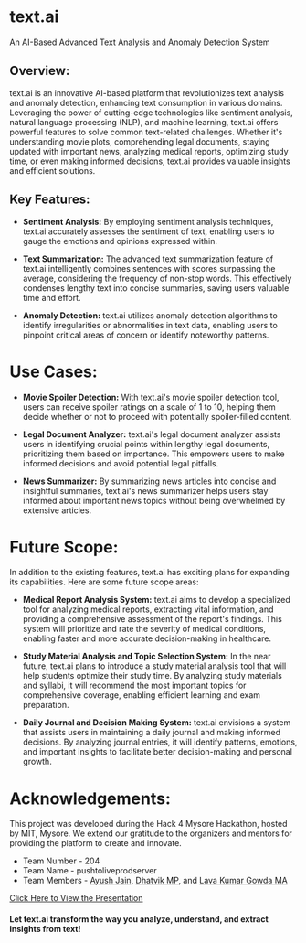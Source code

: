 # text.ai
An AI-Based Advanced Text Analysis and Anomaly Detection System

## Overview:
text.ai is an innovative AI-based platform that revolutionizes text analysis and anomaly detection, enhancing text consumption in various domains. Leveraging the power of cutting-edge technologies like sentiment analysis, natural language processing (NLP), and machine learning, text.ai offers powerful features to solve common text-related challenges. Whether it's understanding movie plots, comprehending legal documents, staying updated with important news, analyzing medical reports, optimizing study time, or even making informed decisions, text.ai provides valuable insights and efficient solutions.

## Key Features:

* **Sentiment Analysis:** By employing sentiment analysis techniques, text.ai accurately assesses the sentiment of text, enabling users to gauge the emotions and opinions expressed within.

* **Text Summarization:** The advanced text summarization feature of text.ai intelligently combines sentences with scores surpassing the average, considering the frequency of non-stop words. This effectively condenses lengthy text into concise summaries, saving users valuable time and effort.

* **Anomaly Detection:** text.ai utilizes anomaly detection algorithms to identify irregularities or abnormalities in text data, enabling users to pinpoint critical areas of concern or identify noteworthy patterns.

# Use Cases:

* **Movie Spoiler Detection:** With text.ai's movie spoiler detection tool, users can receive spoiler ratings on a scale of 1 to 10, helping them decide whether or not to proceed with potentially spoiler-filled content.

* **Legal Document Analyzer:** text.ai's legal document analyzer assists users in identifying crucial points within lengthy legal documents, prioritizing them based on importance. This empowers users to make informed decisions and avoid potential legal pitfalls.

* **News Summarizer:** By summarizing news articles into concise and insightful summaries, text.ai's news summarizer helps users stay informed about important news topics without being overwhelmed by extensive articles.

# Future Scope:
In addition to the existing features, text.ai has exciting plans for expanding its capabilities. Here are some future scope areas:

* **Medical Report Analysis System:** text.ai aims to develop a specialized tool for analyzing medical reports, extracting vital information, and providing a comprehensive assessment of the report's findings. This system will prioritize and rate the severity of medical conditions, enabling faster and more accurate decision-making in healthcare.

* **Study Material Analysis and Topic Selection System:** In the near future, text.ai plans to introduce a study material analysis tool that will help students optimize their study time. By analyzing study materials and syllabi, it will recommend the most important topics for comprehensive coverage, enabling efficient learning and exam preparation.

* **Daily Journal and Decision Making System:** text.ai envisions a system that assists users in maintaining a daily journal and making informed decisions. By analyzing journal entries, it will identify patterns, emotions, and important insights to facilitate better decision-making and personal growth.

# Acknowledgements:
This project was developed during the Hack 4 Mysore Hackathon, hosted by MIT, Mysore. We extend our gratitude to the organizers and mentors for providing the platform to create and innovate.

- Team Number - 204
- Team Name - pushtoliveprodserver
- Team Members - [Ayush Jain](https://github.com/ayushjain01), [Dhatvik MP](https://github.com/dhatvik), and [Lava Kumar Gowda MA](https://github.com/nameisluv)

[Click Here to View the Presentation](https://www.canva.com/design/DAFmk2JEN1E/SP0TyLLwuu92un7621Dk2g/edit)

#### Let text.ai transform the way you analyze, understand, and extract insights from text!
